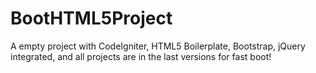 BootHTML5Project
================

A empty project with CodeIgniter, HTML5 Boilerplate, Bootstrap, jQuery integrated, and all projects are in the last versions for fast boot!
